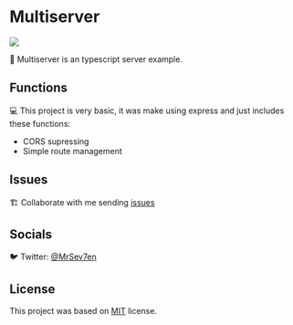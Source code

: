 # Multiserver

<div>
  <p>
    <a href="https://github.com/MrSev7en/ultimate-most-advanced">
      <img src="https://badgen.net/badge/build/passing/green">
    </a>
  </p>
</div>

🚀 Multiserver is an typescript server example.

## Functions
💻 This project is very basic, it was make using express and just includes these functions:

- CORS supressing
- Simple route management

## Issues
🏗️ Collaborate with me sending [issues](https://github.com/MrSev7en/multiserver/issues)

## Socials
🐦 Twitter: [@MrSev7en](https://twitter.com/MrSev7en/)

## License
This project was based on [MIT](https://github.com/MrSev7en/multiserver/blob/master/LICENSE) license.
